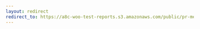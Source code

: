 ```yaml
---
layout: redirect
redirect_to: https://a8c-woo-test-reports.s3.amazonaws.com/public/pr-merge/39246/e2e/index.html
---
```

